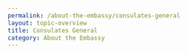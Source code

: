 ```yaml
---
permalink: /about-the-embassy/consulates-general
layout: topic-overview
title: Consulates General
category: About the Embassy
---
```

